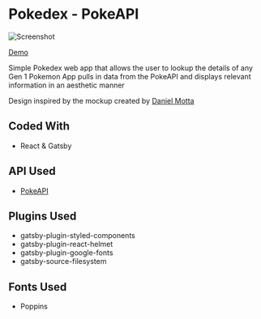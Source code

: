 # Pokedex - PokeAPI

![Screenshot](https://pokemon.iamjmitch.com/screenshot.png)

[Demo](https://pokemon.iamjmitch.com)

Simple Pokedex web app that allows the user to lookup the details of any Gen 1 Pokemon
App pulls in data from the PokeAPI and displays relevant information in an aesthetic manner

Design inspired by the mockup created by [Daniel Motta](https://dribbble.com/DanielMots)

## Coded With

- React & Gatsby

## API Used

- [PokeAPI](https://pokeapi.co/)

## Plugins Used

- gatsby-plugin-styled-components
- gatsby-plugin-react-helmet
- gatsby-plugin-google-fonts
- gatsby-source-filesystem

## Fonts Used

- Poppins
